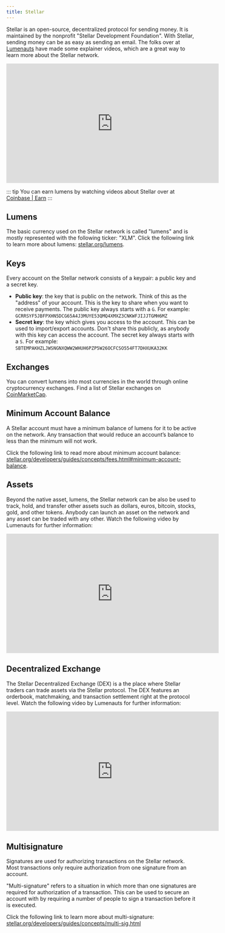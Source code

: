 ```yaml
---
title: Stellar
---
```


Stellar is an open-source, decentralized protocol for sending money. It is maintained by the nonprofit "Stellar Development Foundation". With Stellar, sending money can be as easy as sending an email. The folks over at [Lumenauts](https://www.lumenauts.com/courses/stellar-overview-course) have made some explainer videos, which are a great way to learn more about the Stellar network.

<iframe width="560" height="315" src="https://www.youtube.com/embed/ixerXWJrDr0" frameborder="0" allow="accelerometer; autoplay; encrypted-media; gyroscope; picture-in-picture" allowfullscreen></iframe>

::: tip
You can earn lumens by watching videos about Stellar over at
[Coinbase | Earn](https://www.coinbase.com/earn/stellar)
:::

## Lumens

The basic currency used on the Stellar network is called "lumens" and is mostly represented with the following ticker: "XLM". Click the following link to learn more about lumens: [stellar.org/lumens](https://www.stellar.org/lumens/).

## Keys

Every account on the Stellar network consists of a keypair: a public key and a secret key. 

- **Public key**: the key that is public on the network. Think of this as the "address" of your account. This is the key to share when you want to receive payments. The public key always starts with a `G`. For example:  `GCRRSYF5JBFPXHN5DCG65A4J3MUYE53QMQ4XMXZ3CNKWFJIJJTGMH6MZ` 
- **Secret key**: the key which gives you access to the account. This can be used to import/export accounts. Don't share this publicly, as anybody with this key can access the account. The secret key always starts with a `S`. For example: `SBTEMPAKHZLJWSNGNXQWW2WHUH6PZP5W26OCFCSO554FT7DHXUKA32KK`

## Exchanges

You can convert lumens into most currencies in the world through online cryptocurrency exchanges. Find a list of Stellar exchanges on [CoinMarketCap](https://coinmarketcap.com/currencies/stellar/#markets).

## Minimum Account Balance

A Stellar account must have a minimum balance of lumens for it to be active on the network. Any transaction that would reduce an account’s balance to less than the minimum will not work.

Click the following link to read more about minimum account balance: [stellar.org/developers/guides/concepts/fees.html#minimum-account-balance](https://www.stellar.org/developers/guides/concepts/fees.html#minimum-account-balance).

## Assets

Beyond the native asset, lumens, the Stellar network can be also be used to track, hold, and transfer other assets such as dollars, euros, bitcoin, stocks, gold, and other tokens. Anybody can launch an asset on the network and any asset can be traded with any other. Watch the following video by Lumenauts for further information:

<iframe width="560" height="315" src="https://www.youtube.com/embed/Cf9CdFVse-w" frameborder="0" allow="accelerometer; autoplay; encrypted-media; gyroscope; picture-in-picture" allowfullscreen></iframe>

## Decentralized Exchange

The Stellar Decentralized Exchange (DEX) is a the place where Stellar traders can trade assets via the Stellar protocol. The DEX features an orderbook, matchmaking, and transaction settlement right at the protocol level. Watch the following video by Lumenauts for further information:

<iframe width="560" height="315" src="https://www.youtube.com/embed/2L8-lrmzeWk" frameborder="0" allow="accelerometer; autoplay; encrypted-media; gyroscope; picture-in-picture" allowfullscreen></iframe>

## Multisignature

Signatures are used for authorizing transactions on the Stellar network. Most transactions only require authorization from one signature from an account.

"Multi-signature" refers to a situation in which more than one signatures are required for authorization of a transaction. This can be used to secure an account with by requiring a number of people to sign a transaction before it is executed.

Click the following link to learn more about multi-signature:
[stellar.org/developers/guides/concepts/multi-sig.html](https://www.stellar.org/developers/guides/concepts/multi-sig.html)

